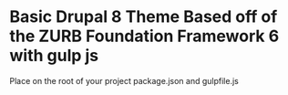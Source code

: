 # Basic Drupal 8 Theme Based off of the ZURB Foundation Framework 6 with gulp js 

Place on the root of your project package.json and gulpfile.js 